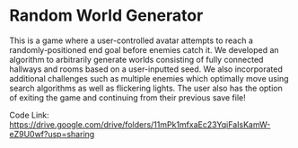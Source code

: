 # Random World Generator

This is a game where a user-controlled avatar attempts to reach a randomly-positioned end goal before enemies catch it. We developed an algorithm to arbitrarily generate worlds consisting of fully connected hallways and rooms based on a user-inputted seed. We also incorporated additional challenges such as multiple enemies which optimally move using search algorithms as well as flickering lights. The user also has the option of exiting the game and continuing from their previous save file!

Code Link: https://drive.google.com/drive/folders/11mPk1mfxaEc23YqiFaIsKamW-eZ9U0wf?usp=sharing
